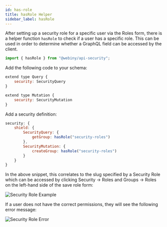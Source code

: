 ```yaml
---
id: has-role
title: hasRole Helper
sidebar_label: hasRole
---
```


After setting up a security role for a specific user via the Roles form, there is a helper function `hasRole` to check if a user has a specific role. This can be used in order to determine whether a GraphQL field can be accessed by the client.

```js
import { hasRole } from "@webiny/api-security";
```

Add the following code to your schema:
```js
extend type Query {
    security: SecurityQuery
}

extend type Mutation {
    security: SecurityMutation
}
```
Add a security definition:

```js
security: {
    shield: {
        SecurityQuery: {
            getGroup: hasRole("security-roles")
        },
        SecurityMutation: {
            createGroup: hasRole("security-roles")
        }
    }
}
```
In the above snippet, this correlates to the slug specified by a Security Role which can be accessed by clicking Security -> Roles and Groups -> Roles on the left-hand side of the save role form:

![Security Role Example](/img/webiny-apps/security/development/api/GraphQLHelpers/security-roles.png)

If a user does not have the correct permissions, they will see the following error message:

![Security Role Error](/img/webiny-apps/security/development/api/GraphQLHelpers/has-role-scope-error.png)